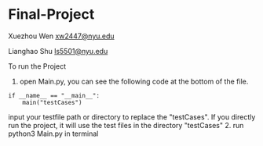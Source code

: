 # Final-Project

Xuezhou Wen
xw2447@nyu.edu

Lianghao Shu
ls5501@nyu.edu


To run the Project

1. open Main.py, you can see the following code at the bottom of the file.
```python3
if __name__ == "__main__":
    main("testCases")
```
input your testfile path or directory to replace the "testCases". If you directly run the project, it will use the test files in the directory "testCases"
2. run python3 Main.py in terminal



